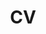 ---
layout: cv
permalink: /cv/
title: CV
nav: true
nav_order: 1
cv_pdf: CV Axel Benyamine aug2025.pdf
description: Last updated in August 2025.
toc:
  sidebar:
---
